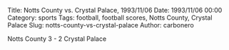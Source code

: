 Title: Notts County vs. Crystal Palace, 1993/11/06
Date: 1993/11/06 00:00
Category: sports
Tags: football, football scores, Notts County, Crystal Palace
Slug: notts-county-vs-crystal-palace
Author: carbonero


Notts County 3 - 2 Crystal Palace
